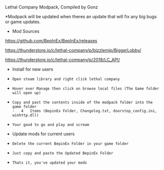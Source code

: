 Lethal Company Modpack, Compiled by Gonz

*Modpack will be updated when theres an update that will fix any big bugs or game updates.


- Mod Sources

https://github.com/BepInEx/BepInEx/releases

https://thunderstore.io/c/lethal-company/p/bizzlemip/BiggerLobby/

https://thunderstore.io/c/lethal-company/p/2018/LC_API/


- Install for new users

- 	  Open steam library and right click lethal company
- 	  Hover over Manage then click on browse local files (The Game folder will open up)
-     Copy and past the contents inside of the modpack folder into the game folder
      -   4   Items (BepinEx Folder, Changelog.txt, doorstop_config.ini, winhttp.dll)
-     Your good to go and play and scream


- Update mods for current users
-	  Delete the current BepinEx Folder in your game folder
-	  Just copy and paste the Updated BepinEx Folder
-	  Thats it, you've updated your mods
